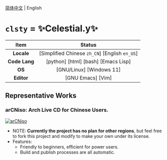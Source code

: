 [简体中文](https://github.com/clsty) | English
# `clsty` = ✨Celestial.y✨
| Item | Status |
| :---: | :---: |
| **Locale** | [Simplified Chinese `zh_CN`] [English `en_US`] |
| **Code Lang** | [python] [html] [bash] [Emacs Lisp] |
| **OS** | [GNU/Linux] [Windows 11] |
| **Editor** | [GNU Emacs] [Vim] |

## Representative Works
### arCNiso: Arch Live CD for Chinese Users.
[![arCNiso](https://github-readme-stats.vercel.app/api/pin?username=clsty&repo=arCNiso&title=arCN&locale=en&title_color=fff&icon_color=fff&text_color=fff&bg_color=30,e96443,904e95)](https://github.com/clsty/arCNiso)
- NOTE: **Currently the project has no plan for other regions**, but feel free to fork this project and modify to make your own under its license.
- Features:
  - Friendly to beginners, efficient for power users.
  - Build and publish processes are all automatic.